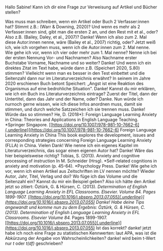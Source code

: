 Hallo Sabine! Kann ich dir eine Frage zur Verweisung auf Artikel und Bücher stellen?

Was muss man schreiben, wenn ein Artikel oder Buch 2 Verfasser:innen hat?
Stimmt z.B.: (Warr & Downing, 2020)?
Und wenn es mehr als 2 Verfasser:innen sind, gibt man die ersten 2 an, und den Rest mit et al., oder?
Also z.B. (Bailey, Daley, et al., 2007)?
Danke!
Wenn ich also zum 2. Mal diese Autor:innen nenne, wäre (Bailey et al., 2007) richtig, oder?
Jetzt weiß ich, wie ich vorgehen muss, wenn ich die Autor:innen zum 2. Mal nenne.
Wie gehe ich vor, wenn ich vier oder mehr zum 1. Mal nenne?
Nenne ich bei der ersten Nennung Vor- und Nachnamen?
Also Nachname erster Buchstabe Vorname, Nachname und so weiter?
Danke!
Und wenn ich ein direktes Zitat im Text habe, würde dann z.B. (Speichert 2020, S.80) stimmen?
Vielleicht wenn man es besser in den Test einbettet und die Seitenzahl dann nur im Literaturverzeichnis erwähnt?
In seinem im Jahre 2020 erschienen Buch betont Speichert: „Angst ist eine Reaktion des Organismus auf eine bedrohliche Situation".
Danke!
Kannst du mir erklären, wie ich ein Buch ins Literaturverzeichnis eintrage?
Zuerst der Titel, dann der Untertitel, dann das Jahr und der Name, oder?
Danke.
Nun würde ich nurnoch gerne wissen, wie ich diese Infos anordnen muss, damit sie stimmen, und  durch welche Satzzeichen ich sie trennen muss.
Danke!
Würde das so stimmen?
He, D. (2018*): Foreign Language Learning Anxiety in China: Theories and Applications in English Language Teaching. *Springer Singapore. [[https://doi.org/10.1007/978-981-10-7662-6]{.underline}](https://doi.org/10.1007/978-981-10-7662-6)
Foreign Language Learning Anxiety in China
This book explores the development, issues and corresponding strategies concerning Foreign Language Learning Anxiety (FLLA) in China.
Vielen Dank!
Wie nenne ich ein eigenes Kapitel im Literaturverzeichnis, das sogar einen eigenen Autor hat?
Danke!
Wäre das hier beispielsweise richtig?
Tobias, S. (2013). Anxiety and cognitive processing of instruction In M. Schneider (Hrsg). *Self-related cognitions in anxiety and motivation (p. 45-64). *Psychology Press.
Danke!
Wie gehe ich vor, wenn ich einen Artikel aus Zeitschriften im LV nennen möchte?
Wieder Autor, Jahr, Titel, Verlag und doi?
Wo füge ich das Volume und die Seitenzahl ein?
Kannst du mir ein Beispiel geben?
Also ich hätte den Artikel jetzt so zitiert: 
Öztürk, G. & Hürsen, C. (2013). *Determination of English Language  Learning Anxiety in EFL Classrooms. *Elsevier. Volume 84. Pages 1899-1907. [[https://doi.org/10.1016/j.sbspro.2013.07.055]{.underline}](https://doi.org/10.1016/j.sbspro.2013.07.055)
Danke!
Habe deine Tips angewandt und komme nun zu dem Ergebnis: 
Öztürk, G. & Hürsen, C. (2013). Determination of English Language  Learning Anxiety in EFL Classrooms*. Elsevier Volume 84.* Pages 1899-1907. [[https://doi.org/10.1016/j.sbspro.2013.07.055]{.underline}](https://doi.org/10.1016/j.sbspro.2013.07.055) 
Ist das korrekt?
danke!
jetzt habe ich noch eine Frage zu statistischen Kennwerten: 
laut APA, was ist die Abkürzung der Angabe von Wahrscheinlichkeiten?
danke! 
wird beim t-Wert nur *t* oder *t(df)* geschrieben?
